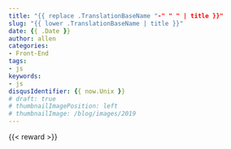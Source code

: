 ```yaml
---
title: "{{ replace .TranslationBaseName "-" " " | title }}"
slug: "{{ lower .TranslationBaseName | title }}"
date: {{ .Date }}
author: allen
categories:
- Front-End
tags:
- js
keywords:
- js
disqusIdentifier: {{ now.Unix }}
# draft: true
# thumbnailImagePosition: left
# thumbnailImage: /blog/images/2019
---
```


<!--more-->

{{< reward >}}
